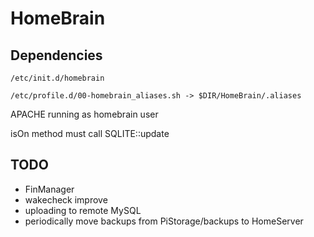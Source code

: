 # HomeBrain

## Dependencies

`/etc/init.d/homebrain`

`/etc/profile.d/00-homebrain_aliases.sh -> $DIR/HomeBrain/.aliases`

APACHE running as homebrain user

isOn method must call SQLITE::update

## TODO

- FinManager
- wakecheck improve
- uploading to remote MySQL
- periodically move backups from PiStorage/backups to HomeServer
